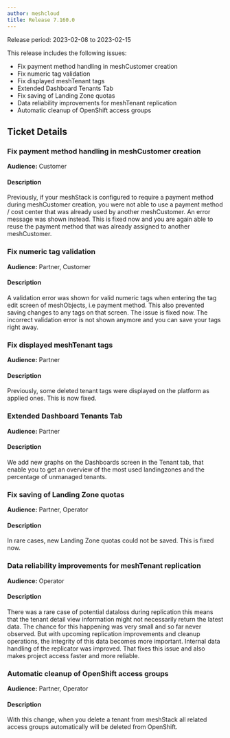 ```yaml
---
author: meshcloud
title: Release 7.160.0
---
```


Release period: 2023-02-08 to 2023-02-15

This release includes the following issues:
* Fix payment method handling in meshCustomer creation
* Fix numeric tag validation
* Fix displayed meshTenant tags
* Extended Dashboard Tenants Tab
* Fix saving of Landing Zone quotas
* Data reliability improvements for meshTenant replication
* Automatic cleanup of OpenShift access groups
<!--truncate-->

## Ticket Details
### Fix payment method handling in meshCustomer creation
**Audience:** Customer<br>

#### Description
Previously, if your meshStack is configured to require a payment method during meshCustomer creation, 
you were not able to use a payment method / cost center that was already used by another meshCustomer. 
An error message was shown instead. This is fixed now and you are again able to reuse 
the payment method that was already assigned to another meshCustomer.

### Fix numeric tag validation
**Audience:** Partner, Customer<br>

#### Description
A validation error was shown for valid numeric tags when entering the tag edit screen of meshObjects, i.e payment method. This also prevented saving changes to any tags on that screen. The issue is fixed now. The incorrect validation error is not shown anymore and you can save your tags right away.

### Fix displayed meshTenant tags
**Audience:** Partner<br>

#### Description
Previously, some deleted tenant tags were displayed on the platform as applied ones. This is now fixed.

### Extended Dashboard Tenants Tab
**Audience:** Partner<br>

#### Description
We add new graphs on the Dashboards screen in the Tenant tab, that enable you to get an overview of the most used landingzones 
and the percentage of unmanaged tenants.

### Fix saving of Landing Zone quotas
**Audience:** Partner, Operator<br>

#### Description
In rare cases, new Landing Zone quotas could not be saved.
This is fixed now.

### Data reliability improvements for meshTenant replication
**Audience:** Operator<br>

#### Description
There was a rare case of potential dataloss during replication this means that the 
tenant detail view information might not necessarily return the latest data. The 
chance for this happening was very small and so far never observed. 
But with upcoming replication improvements and cleanup operations, the integrity 
of this data becomes more important. Internal data handling of the replicator was 
improved. That fixes this issue and also makes project access faster and more 
reliable.

### Automatic cleanup of OpenShift access groups
**Audience:** Partner, Operator<br>

#### Description
With this change, when you delete a tenant from meshStack all related access groups 
automatically will be deleted from OpenShift.

